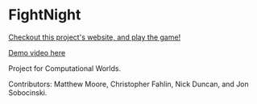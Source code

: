 # FightNight
[Checkout this project's website, and play the game!](http://httpNick.github.io/FightNight)

[Demo video here](https://www.youtube.com/watch?v=U-UlTpKNKuc)

Project for Computational Worlds.

Contributors: Matthew Moore, Christopher Fahlin, Nick Duncan, and Jon Sobocinski.
